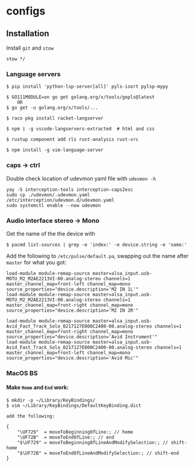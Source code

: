 # configs

## Installation

Install `git` and `stow`

```
stow */
```

### Language servers

```
$ pip install 'python-lsp-server[all]' pyls-isort pylsp-mypy

$ GO111MODULE=on go get golang.org/x/tools/gopls@latest
    OR
$ go get -u golang.org/x/tools/...

$ raco pkg install racket-langserver

$ npm i -g vscode-langservers-extracted  # html and css

$ rustup component add rls rust-analysis rust-src

$ npm install -g vim-language-server
```

### caps -> ctrl

Double check location of udevmon yaml file with `udevmon -h`

```
yay -S interception-tools interception-caps2esc
sudo cp ./udevmon/.udevmon.yaml /etc/interception/udevmon.d/udevmon.yaml
sudo systemctl enable --now udevmon
```

### Audio interface stereo -> Mono

Get the name of the the device with
```
$ pacmd list-sources | grep -e 'index:' -e device.string -e 'name:'
```
Add the following to `/etc/pulse/default.pa`, swapping out the name after `master` for what you got:

```
load-module module-remap-source master=alsa_input.usb-MOTU_M2_M2AE2213VI-00.analog-stereo channels=1 master_channel_map=front-left channel_map=mono source_properties="device.description='M2 IN 1L'"
load-module module-remap-source master=alsa_input.usb-MOTU_M2_M2AE2213VI-00.analog-stereo channels=1 master_channel_map=front-right channel_map=mono source_properties="device.description='M2 IN 2R'"

load-module module-remap-source master=alsa_input.usb-Avid_Fast_Track_Solo_0217127E000C2400-00.analog-stereo channels=1 master_channel_map=front-right channel_map=mono source_properties="device.description='Avid Instrument'"
load-module module-remap-source master=alsa_input.usb-Avid_Fast_Track_Solo_0217127E000C2400-00.analog-stereo channels=1 master_channel_map=front-left channel_map=mono source_properties="device.description='Avid Mic'"
```

### MacOS BS

#### Make `Home` and `End` work:

```
$ mkdir -p ~/Library/KeyBindings/
$ vim ~/Library/KeyBindings/DefaultKeyBinding.dict

add the following:

{
    "\UF729"  = moveToBeginningOfLine:; // home
    "\UF72B"  = moveToEndOfLine:; // end
    "$\UF729" = moveToBeginningOfLineAndModifySelection:; // shift-home
    "$\UF72B" = moveToEndOfLineAndModifySelection:; // shift-end
}
```
